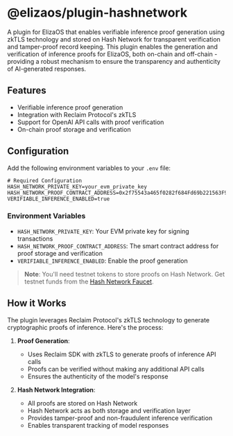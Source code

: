 # @elizaos/plugin-hashnetwork

A plugin for ElizaOS that enables verifiable inference proof generation using zkTLS technology and stored on Hash Network for transparent verification and tamper-proof record keeping.
This plugin enables the generation and verification of inference proofs for ElizaOS, both on-chain and off-chain - providing a robust mechanism to ensure the transparency and authenticity of AI-generated responses.

## Features

- Verifiable inference proof generation
- Integration with Reclaim Protocol's zkTLS
- Support for OpenAI API calls with proof verification
- On-chain proof storage and verification

## Configuration

Add the following environment variables to your `.env` file:

```env
# Required Configuration
HASH_NETWORK_PRIVATE_KEY=your_evm_private_key
HASH_NETWORK_PROOF_CONTRACT_ADDRESS=0x2f75543a465f0282f684Fd69b221563F93cA1943
VERIFIABLE_INFERENCE_ENABLED=true
```

### Environment Variables

- `HASH_NETWORK_PRIVATE_KEY`: Your EVM private key for signing transactions
- `HASH_NETWORK_PROOF_CONTRACT_ADDRESS`: The smart contract address for proof storage and verification
- `VERIFIABLE_INFERENCE_ENABLED`: Enable the proof generation

> **Note**: You'll need testnet tokens to store proofs on Hash Network. Get testnet funds from the [Hash Network Faucet](https://hash-testnet.hub.caldera.xyz/).

## How it Works

The plugin leverages Reclaim Protocol's zkTLS technology to generate cryptographic proofs of inference. Here's the process:

1. **Proof Generation**:

    - Uses Reclaim SDK with zkTLS to generate proofs of inference API calls
    - Proofs can be verified without making any additional API calls
    - Ensures the authenticity of the model's response

2. **Hash Network Integration**:
    - All proofs are stored on Hash Network
    - Hash Network acts as both storage and verification layer
    - Provides tamper-proof and non-fraudulent inference verification
    - Enables transparent tracking of model responses
